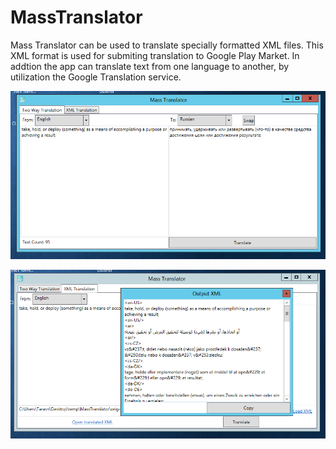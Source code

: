 # MassTranslator

Mass Translator can be used to translate specially formatted XML files. This XML format is used for submiting translation to Google Play Market. In addtion the app can translate text from one language to another, by utilization the Google Translation service.

![Mass Translator Screenshot 1](MassTranslator-Screenshot-1.png)

![Mass Translator Screenshot 2](MassTranslator-Screenshot-2.png)